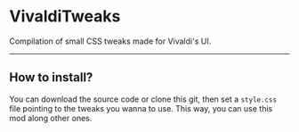 # VivaldiTweaks

Compilation of small CSS tweaks made for Vivaldi's UI.
***

## How to install?

You can download the source code or clone this git, then set a `style.css` file pointing to the tweaks you wanna to use.
This way, you can use this mod along other ones.

